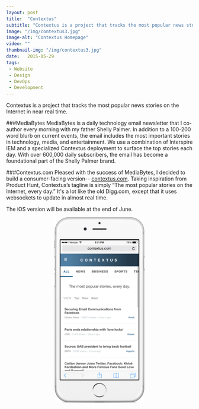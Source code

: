 ```yaml
---
layout: post
title:  "Contextus"
subtitle: "Contextus is a project that tracks the most popular news stories on the Internet in near real time."
image: "/img/contextus3.jpg"
image-alt: "Contextus Homepage"
video: ""
thumbnail-img: "/img/contextus3.jpg"
date:   2015-05-29
tags:
 - Website
 - Design
 - DevOps
 - Development
---
```



Contextus is a project that tracks the most popular news stories on the Internet in near real time.

###MediaBytes
MediaBytes is a daily technology email newsletter that I co-author every morning with my father Shelly Palmer.  In addition to a 100-200 word blurb on current events, the email includes the most important stories in technology, media, and entertainment. We use a combination of Interspire IEM and a specialized Contextus deployment to surface the top stories each day. With over 600,000 daily subscribers, the email has become a foundational part of the Shelly Palmer brand.

###Contextus.com
Pleased with the success of MediaBytes, I decided to build a consumer-facing version-- [contextus.com](http://contextus.com). Taking inspiration from Product Hunt, Contextus’s tagline is simply “The most popular stories on the Internet, every day.” It's a lot like the old Digg.com, except that it uses websockets to update in almost real time.

The iOS version will be available at the end of June.

<img style="height: 500px; width: auto; display: block; text-align: center; margin: 0 auto;" src="/img/ContextusMobile.png" alt="Contextus.com mobile">
